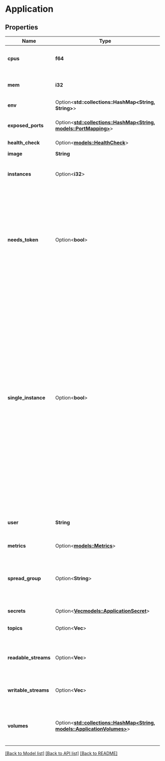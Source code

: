 # Application

## Properties

Name | Type | Description | Notes
------------ | ------------- | ------------- | -------------
**cpus** | **f64** | How many CPUs this application needs (0.5 = 50% of 1 cpu) | 
**mem** | **i32** | Amount of memory your application needs in MB | 
**env** | Option<**std::collections::HashMap<String, String>**> | Environment variables | [optional]
**exposed_ports** | Option<[**std::collections::HashMap<String, models::PortMapping>**](PortMapping.md)> | Exposes ports of your application outside the platform | [optional]
**health_check** | Option<[**models::HealthCheck**](HealthCheck.md)> |  | [optional]
**image** | **String** | The container image to launch | 
**instances** | Option<**i32**> | Number of instances that need to be spun up for this app | [optional][default to 1]
**needs_token** | Option<**bool**> | If true, the platform will provision a secret token in the `DSH_SECRET_TOKEN` environment variable. This token can be exchanged for a client certificate that can be used for authentication to, amongst others, the Kafka brokers.  | [optional][default to true]
**single_instance** | Option<**bool**> | If true, the platform will ensure that there is always at most one instance of this application running at the same time. This impacts restart and upgrade behavior: A single-instance application will be terminated before a replacement is started, whereas an application that is not single-instance will remain running until its replacement has started and reports healthy. **Note** Applications that define volumes are always implicitly treated as single-instance, even if this flag is not set. | [optional][default to false]
**user** | **String** | The userid:groupid combination used to start the application container. | 
**metrics** | Option<[**models::Metrics**](Metrics.md)> |  | [optional]
**spread_group** | Option<**String**> | The spread group - if any - to be used to ensure instances of one or more applications are not scheduled onto the same node. | [optional]
**secrets** | Option<[**Vec<models::ApplicationSecret>**](ApplicationSecret.md)> |  | [optional]
**topics** | Option<**Vec<String>**> | names of scratch topics to which the application needs access. | [optional]
**readable_streams** | Option<**Vec<String>**> | names of streams to which the application needs read access. | [optional]
**writable_streams** | Option<**Vec<String>**> | names of streams to which the application needs write access. | [optional]
**volumes** | Option<[**std::collections::HashMap<String, models::ApplicationVolumes>**](Application_volumes.md)> | The volumes to be mounted in the container. The dictionary key is the mount point. | [optional]

[[Back to Model list]](../README.md#documentation-for-models) [[Back to API list]](../README.md#documentation-for-api-endpoints) [[Back to README]](../README.md)


